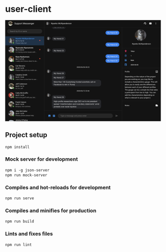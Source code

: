 # user-client

<p align="center">
    <img src="screenshot.png" alt="Screenshot"/>
</p>

## Project setup
```
npm install
```

### Mock server for development
```
npm i -g json-server
npm run mock-server
```

### Compiles and hot-reloads for development
```
npm run serve
```

### Compiles and minifies for production
```
npm run build
```

### Lints and fixes files
```
npm run lint
```
